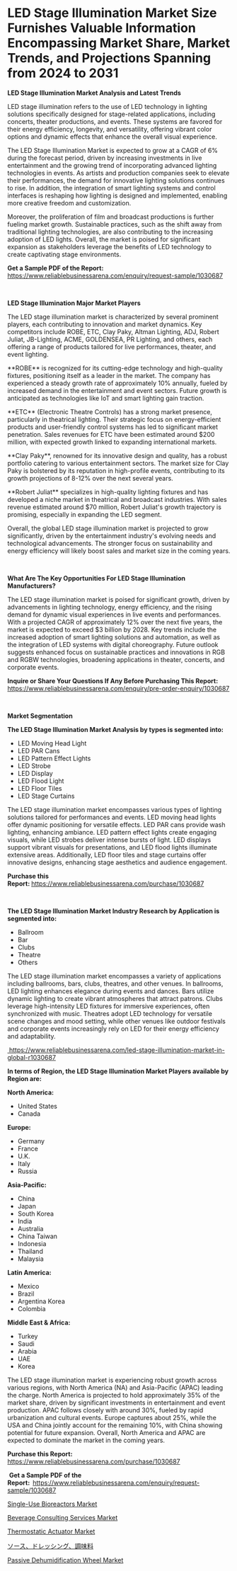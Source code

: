 <p><h1>LED Stage Illumination Market Size Furnishes Valuable Information Encompassing Market Share, Market Trends, and Projections Spanning from 2024 to 2031</h1></p><p><strong>LED Stage Illumination Market Analysis and Latest Trends</strong></p>
<p><p>LED stage illumination refers to the use of LED technology in lighting solutions specifically designed for stage-related applications, including concerts, theater productions, and events. These systems are favored for their energy efficiency, longevity, and versatility, offering vibrant color options and dynamic effects that enhance the overall visual experience.</p><p>The LED Stage Illumination Market is expected to grow at a CAGR of 6% during the forecast period, driven by increasing investments in live entertainment and the growing trend of incorporating advanced lighting technologies in events. As artists and production companies seek to elevate their performances, the demand for innovative lighting solutions continues to rise. In addition, the integration of smart lighting systems and control interfaces is reshaping how lighting is designed and implemented, enabling more creative freedom and customization.</p><p>Moreover, the proliferation of film and broadcast productions is further fueling market growth. Sustainable practices, such as the shift away from traditional lighting technologies, are also contributing to the increasing adoption of LED lights. Overall, the market is poised for significant expansion as stakeholders leverage the benefits of LED technology to create captivating stage environments.</p></p>
<p><strong>Get a Sample PDF of the Report:&nbsp;</strong> <a href="https://www.reliablebusinessarena.com/enquiry/request-sample/1030687">https://www.reliablebusinessarena.com/enquiry/request-sample/1030687</a></p>
<p>&nbsp;</p>
<p><strong>LED Stage Illumination Major Market Players</strong></p>
<p><p>The LED stage illumination market is characterized by several prominent players, each contributing to innovation and market dynamics. Key competitors include ROBE, ETC, Clay Paky, Altman Lighting, ADJ, Robert Juliat, JB-Lighting, ACME, GOLDENSEA, PR Lighting, and others, each offering a range of products tailored for live performances, theater, and event lighting.</p><p>**ROBE** is recognized for its cutting-edge technology and high-quality fixtures, positioning itself as a leader in the market. The company has experienced a steady growth rate of approximately 10% annually, fueled by increased demand in the entertainment and event sectors. Future growth is anticipated as technologies like IoT and smart lighting gain traction.</p><p>**ETC** (Electronic Theatre Controls) has a strong market presence, particularly in theatrical lighting. Their strategic focus on energy-efficient products and user-friendly control systems has led to significant market penetration. Sales revenues for ETC have been estimated around $200 million, with expected growth linked to expanding international markets.</p><p>**Clay Paky**, renowned for its innovative design and quality, has a robust portfolio catering to various entertainment sectors. The market size for Clay Paky is bolstered by its reputation in high-profile events, contributing to its growth projections of 8-12% over the next several years.</p><p>**Robert Juliat** specializes in high-quality lighting fixtures and has developed a niche market in theatrical and broadcast industries. With sales revenue estimated around $70 million, Robert Juliat's growth trajectory is promising, especially in expanding the LED segment.</p><p>Overall, the global LED stage illumination market is projected to grow significantly, driven by the entertainment industry's evolving needs and technological advancements. The stronger focus on sustainability and energy efficiency will likely boost sales and market size in the coming years.</p></p>
<p>&nbsp;</p>
<p><strong>What Are The Key Opportunities For LED Stage Illumination Manufacturers?</strong></p>
<p><p>The LED stage illumination market is poised for significant growth, driven by advancements in lighting technology, energy efficiency, and the rising demand for dynamic visual experiences in live events and performances. With a projected CAGR of approximately 12% over the next five years, the market is expected to exceed $3 billion by 2028. Key trends include the increased adoption of smart lighting solutions and automation, as well as the integration of LED systems with digital choreography. Future outlook suggests enhanced focus on sustainable practices and innovations in RGB and RGBW technologies, broadening applications in theater, concerts, and corporate events.</p></p>
<p><strong>Inquire or Share Your Questions If Any Before Purchasing This Report:</strong> <a href="https://www.reliablebusinessarena.com/enquiry/pre-order-enquiry/1030687">https://www.reliablebusinessarena.com/enquiry/pre-order-enquiry/1030687</a></p>
<p>&nbsp;</p>
<p><strong>Market Segmentation</strong></p>
<p><strong>The LED Stage Illumination Market Analysis by types is segmented into:</strong></p>
<p><ul><li>LED Moving Head Light</li><li>LED PAR Cans</li><li>LED Pattern Effect Lights</li><li>LED Strobe</li><li>LED Display</li><li>LED Flood Light</li><li>LED Floor Tiles</li><li>LED Stage Curtains</li></ul></p>
<p><p>The LED stage illumination market encompasses various types of lighting solutions tailored for performances and events. LED moving head lights offer dynamic positioning for versatile effects. LED PAR cans provide wash lighting, enhancing ambiance. LED pattern effect lights create engaging visuals, while LED strobes deliver intense bursts of light. LED displays support vibrant visuals for presentations, and LED flood lights illuminate extensive areas. Additionally, LED floor tiles and stage curtains offer innovative designs, enhancing stage aesthetics and audience engagement.</p></p>
<p><strong>Purchase this Report:&nbsp;</strong><a href="https://www.reliablebusinessarena.com/purchase/1030687">https://www.reliablebusinessarena.com/purchase/1030687</a></p>
<p>&nbsp;</p>
<p><strong>The LED Stage Illumination Market Industry Research by Application is segmented into:</strong></p>
<p><ul><li>Ballroom</li><li>Bar</li><li>Clubs</li><li>Theatre</li><li>Others</li></ul></p>
<p><p>The LED stage illumination market encompasses a variety of applications including ballrooms, bars, clubs, theatres, and other venues. In ballrooms, LED lighting enhances elegance during events and dances. Bars utilize dynamic lighting to create vibrant atmospheres that attract patrons. Clubs leverage high-intensity LED fixtures for immersive experiences, often synchronized with music. Theatres adopt LED technology for versatile scene changes and mood setting, while other venues like outdoor festivals and corporate events increasingly rely on LED for their energy efficiency and adaptability.</p></p>
<p><a href="https://www.reliablebusinessarena.com/led-stage-illumination-market-in-global-r1030687">&nbsp;https://www.reliablebusinessarena.com/led-stage-illumination-market-in-global-r1030687</a></p>
<p><strong>In terms of Region, the LED Stage Illumination Market Players available by Region are:</strong></p>
<p>
    <p> <strong> North America: </strong>
        <ul>
            <li>United States</li>
            <li>Canada</li>
        </ul>
        </p> 
    <p> <strong> Europe: </strong>
        <ul>
            <li>Germany</li>
            <li>France</li>
            <li>U.K.</li>
            <li>Italy</li>
            <li>Russia</li>
        </ul>
        </p> 
    <p> <strong> Asia-Pacific: </strong>
        <ul>
            <li>China</li>
            <li>Japan</li>
            <li>South Korea</li>
            <li>India</li>
            <li>Australia</li>
            <li>China Taiwan</li>
            <li>Indonesia</li>
            <li>Thailand</li>
            <li>Malaysia</li>
        </ul>
        </p> 
    <p> <strong> Latin America: </strong>
        <ul>
            <li>Mexico</li>
            <li>Brazil</li>
            <li>Argentina Korea</li>
            <li>Colombia</li>
        </ul>
        </p> 
    <p> <strong> Middle East & Africa: </strong>
        <ul>
            <li>Turkey</li>
            <li>Saudi</li>
            <li>Arabia</li>
            <li>UAE</li>
            <li>Korea</li>
        </ul>
    </p>
    </p>
<p><p>The LED stage illumination market is experiencing robust growth across various regions, with North America (NA) and Asia-Pacific (APAC) leading the charge. North America is projected to hold approximately 35% of the market share, driven by significant investments in entertainment and event production. APAC follows closely with around 30%, fueled by rapid urbanization and cultural events. Europe captures about 25%, while the USA and China jointly account for the remaining 10%, with China showing potential for future expansion. Overall, North America and APAC are expected to dominate the market in the coming years.</p></p>
<p><strong>Purchase this Report: </strong><a href="https://www.reliablebusinessarena.com/purchase/1030687">https://www.reliablebusinessarena.com/purchase/1030687</a></p>
<p>&nbsp;<strong>Get a Sample PDF of the Report:&nbsp;&nbsp;</strong><a href="https://www.reliablebusinessarena.com/enquiry/request-sample/1030687">https://www.reliablebusinessarena.com/enquiry/request-sample/1030687</a></p>
<p><strong></strong></p>
<p><p><a href="https://github.com/wwwkeltoum/Market-Research-Report-List-5/blob/main/single-use-bioreactors-market.md">Single-Use Bioreactors Market</a></p><p><a href="https://www.linkedin.com/pulse/beverage-consulting-services-industry-sector-new-technologies-tnzbf?trackingId=K8Mh6ZKrSHONBNfaIvKEcg%3D%3D">Beverage Consulting Services Market</a></p><p><a href="https://medium.com/@waddy46852/the-thermostatic-actuator-market-has-experienced-impressive-growth-in-recent-years-expanding-its-20bcc0dcbcf1">Thermostatic Actuator Market</a></p><p><a href="https://medium.com/@jamiebertrgnaum3545/sauces-dressing-and-condiments-market-%E3%81%AF-%E3%82%B3%E3%82%B9%E3%83%88%E7%AE%A1%E7%90%86%E3%81%A8%E5%8A%B9%E7%8E%87%E5%90%91%E4%B8%8A%E3%82%92%E5%84%AA%E5%85%88%E3%81%97%E3%81%BE%E3%81%99-%E3%81%95%E3%82%89%E3%81%AB-%E5%A0%B1%E5%91%8A%E6%9B%B8%E3%81%AF%E5%B8%82%E5%A0%B4%E3%81%AE%E9%9C%80%E8%A6%81%E9%9D%A2%E3%81%A8%E4%BE%9B%E7%B5%A6%E9%9D%A2%E3%81%AE%E4%B8%A1%E6%96%B9%E3%82%92%E3%82%AB%E3%83%90%E3%83%BC%E3%81%97%E3%81%A6%E3%81%84%E3%81%BE%E3%81%99-f689bdc17bf5">ソース、ドレッシング、調味料</a></p><p><a href="https://medium.com/@amelia.martin5698/the-passive-dehumidification-wheel-market-prioritizes-cost-control-and-efficiency-enhancement-ea40399736e0">Passive Dehumidification Wheel Market</a></p></p>